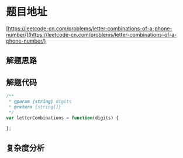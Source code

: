 # 题目地址

[https://leetcode-cn.com/problems/letter-combinations-of-a-phone-number/](https://leetcode-cn.com/problems/letter-combinations-of-a-phone-number/)

## 解题思路

## 解题代码

```js
/**
 * @param {string} digits
 * @return {string[]}
 */
var letterCombinations = function(digits) {

};
```

## 复杂度分析